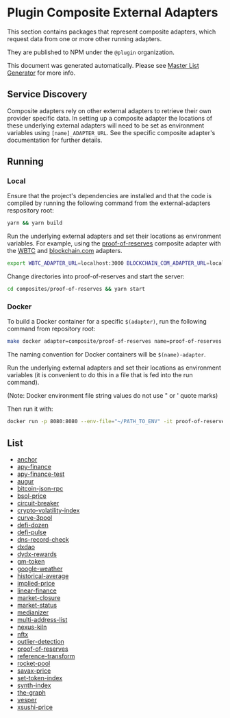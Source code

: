 # Plugin Composite External Adapters

This section contains packages that represent composite adapters, which request data from one or more other running adapters.

They are published to NPM under the `@plugin` organization.

This document was generated automatically. Please see [Master List Generator](../scripts#master-list-generator) for more info.

## Service Discovery

Composite adapters rely on other external adapters to retrieve their own provider specific data. In setting up a composite adapter the locations of these underlying external adapters will need to be set as environment variables using `[name]_ADAPTER_URL`. See the specific composite adapter's documentation for further details.

## Running

### Local

Ensure that the project's dependencies are installed and that the code is compiled by running the following command from the external-adapters respository root:

```bash
yarn && yarn build
```

Run the underlying external adapters and set their locations as environment variables. For example, using the [proof-of-reserves](./proof-of-reservers) composite adapter with the [WBTC](../sources/wbtc-address-set) and [blockchain.com](../sources/blockchain.com) adapters.

```bash
export WBTC_ADAPTER_URL=localhost:3000 BLOCKCHAIN_COM_ADAPTER_URL=localhost:3001
```

Change directories into proof-of-reserves and start the server:

```bash
cd composites/proof-of-reserves && yarn start
```

### Docker

To build a Docker container for a specific `$(adapter)`, run the following command from repository root:

```bash
make docker adapter=composite/proof-of-reserves name=proof-of-reserves
```

The naming convention for Docker containers will be `$(name)-adapter`.

Run the underlying external adapters and set their locations as environment variables (it is convenient to do this in a file that is fed into the run command).

(Note: Docker environment file string values do not use " or ' quote marks)

Then run it with:

```bash
docker run -p 8080:8080 --env-file="~/PATH_TO_ENV" -it proof-of-reserves-adapter:latest
```

## List

- [anchor](./anchor/README.md)
- [apy-finance](./apy-finance/README.md)
- [apy-finance-test](./apy-finance-test/README.md)
- [augur](./augur/README.md)
- [bitcoin-json-rpc](./bitcoin-json-rpc/README.md)
- [bsol-price](./bsol-price/README.md)
- [circuit-breaker](./circuit-breaker/README.md)
- [crypto-volatility-index](./crypto-volatility-index/README.md)
- [curve-3pool](./curve-3pool/README.md)
- [defi-dozen](./defi-dozen/README.md)
- [defi-pulse](./defi-pulse/README.md)
- [dns-record-check](./dns-record-check/README.md)
- [dxdao](./dxdao/README.md)
- [dydx-rewards](./dydx-rewards/README.md)
- [gm-token](./gm-token/README.md)
- [google-weather](./google-weather/README.md)
- [historical-average](./historical-average/README.md)
- [implied-price](./implied-price/README.md)
- [linear-finance](./linear-finance/README.md)
- [market-closure](./market-closure/README.md)
- [market-status](./market-status/README.md)
- [medianizer](./medianizer/README.md)
- [multi-address-list](./multi-address-list/README.md)
- [nexus-kiln](./nexus-kiln/README.md)
- [nftx](./nftx/README.md)
- [outlier-detection](./outlier-detection/README.md)
- [proof-of-reserves](./proof-of-reserves/README.md)
- [reference-transform](./reference-transform/README.md)
- [rocket-pool](./rocket-pool/README.md)
- [savax-price](./savax-price/README.md)
- [set-token-index](./set-token-index/README.md)
- [synth-index](./synth-index/README.md)
- [the-graph](./the-graph/README.md)
- [vesper](./vesper/README.md)
- [xsushi-price](./xsushi-price/README.md)
